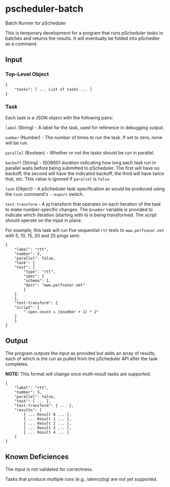 # pscheduler-batch
Batch Runner for pScheduler

This is temporary development for a program that runs pScheduler tasks
in batches and returns the results.  It will eventually be folded into
pSchedler as a command.

## Input

### Top-Level Object

```
{
    "tasks": [ ... List of tasks ... ]
}
```

### Task

Each task is a JSON object with the following pairs:

`label` (String) - A label for the task, used for reference in debugging output.

`number` (Number) - The number of times to run the task.  If set to
zero, none will be run.

`parallel` (Boolean) - Whether or not the tasks should be run in
parallel.

`backoff` (String) - ISO8601 duration indicating how long each task
run in parallel waits before being submitted to pScheduler.  The first
will have no backoff, the second will have the indicated backoff, the
third will have twice that, etc.  This value is ignored if `parallel`
is `false`.

`task` (Object) - A pScheduler task specification as would be produced
using the `task` command's `--export` switch.

`test-transform` - A jq transform that operates on each iteration of
the task to make number-specific changes.  The `$number` variable is
provided to indicate which iteration (starting with `0`) is being
transformed.  The script should operate on the input in place.


For example, this task will run five sequential `rtt` tests to
`www.perfsonar.net` with 5, 10, 15, 20 and 25 pings sent:

```
{
    "label": "rtt",
    "number": 5,
    "parallel": false,
    "task": {
	"test": {
	    "type": "rtt",
	    "spec": {
		"schema": 1,
		"dest": "www.perfsonar.net"
	    }
	}
    },
    "test-transform": {
	"script": [
	    ".spec.count = ($number + 1) * 2"
	]
    }
}
```

## Output

The program outputs the input as provided but adds an array of
results, each of which is the run as pulled from the pScheduler API
after the task completes.

**NOTE:**  This format will change once multi-result tasks are supported.

```
{
    "label": "rtt",
    "number": 5,
    "parallel": false,
    "task": { ... },
    "test-transform": { ... },
    "results": [
        { ... Result 0 ... }, 
        { ... Result 1 ... }, 
        { ... Result 2 ... }, 
        { ... Result 3 ... },
        { ... Result 4 ... }
    ]
}
```

## Known Deficiences

The input is not validated for correctness.

Tasks that produce multiple runs (e.g., latencybg) are not yet
supported.
